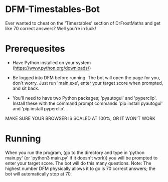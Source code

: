 # DFM-Timestables-Bot

Ever wanted to cheat on the 'Timestables' section of DrFrostMaths and get like 70 correct answers? Well you're in luck!

# Prerequesites

- Have Python installed on your system (https://www.python.org/downloads/)

- Be logged into DFM before running. The bot will open the page for you, don't worry. Just run 'main.exe', enter your target score when prompted, and sit back.

- You'll need to have two Python packages; 'pyautogui' and 'pyperclip'. Install these with the command prompt commands 'pip install pyautogui' and 'pip install pyperclip'.

MAKE SURE YOUR BROWSER IS SCALED AT 100%, OR IT WON'T WORK

# Running

When you run the program, (go to the directory and type in 'python main.py' (or 'python3 main.py' if it doesn't work)) you will be prompted to enter your target score. The bot will do this many questions. Note: The highest number DFM physically allows it to go is 70 correct answers; the bot will automatically stop at 70.
